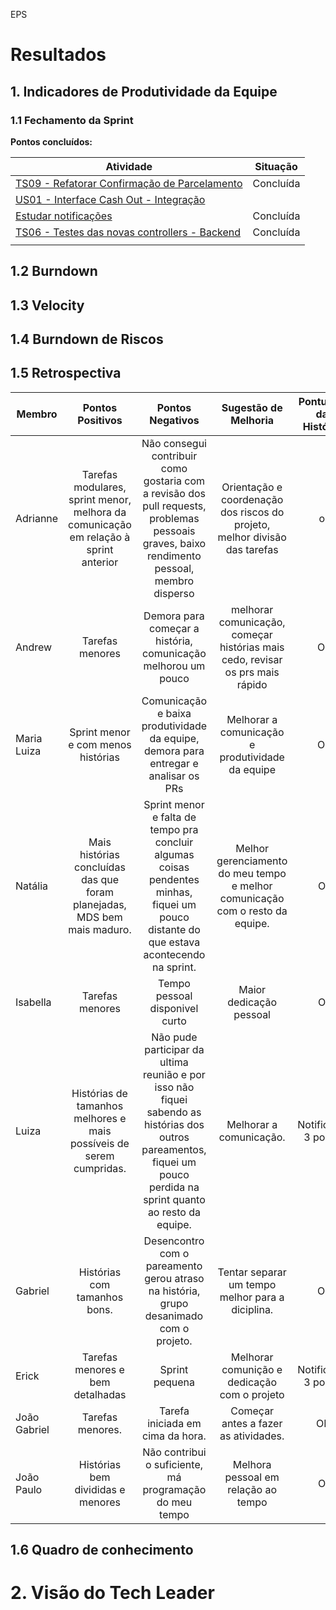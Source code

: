 EPS

# Resultados 

## 1. Indicadores de Produtividade da Equipe

### 1.1 Fechamento da Sprint 

**Pontos concluídos:**

| Atividade | Situação |
| --------  | :----:   |
|[TS09 - Refatorar Confirmação de Parcelamento](https://github.com/fga-eps-mds/2019.2-over26/issues/114) | Concluída | 
|[US01 - Interface Cash Out - Integração](https://github.com/fga-eps-mds/2019.2-over26/issues/112) | |
| [Estudar notificações](https://github.com/fga-eps-mds/2019.2-Over26/issues/123)|Concluída |
| [TS06 - Testes das novas controllers - Backend](https://github.com/fga-eps-mds/2019.2-Over26/issues/99)| Concluída|
| | |


## 1.2 Burndown

## 1.3 Velocity  


## 1.4 Burndown de Riscos 
<!-- ![](../../images/metrics_agile/velocity_sprint7.png) -->

## 1.5 Retrospectiva 
| Membro | Pontos Positivos | Pontos Negativos | Sugestão de Melhoria | Pontuação das Histórias |
| --------  | :----:   | :----:   | :----:   | :----:   |
| Adrianne | Tarefas modulares, sprint menor, melhora da comunicação em relação à sprint anterior | Não consegui contribuir como gostaria com a revisão dos pull requests, problemas pessoais graves, baixo rendimento pessoal, membro disperso | Orientação e coordenação dos riscos do projeto, melhor divisão das tarefas | ok | |
| Andrew | Tarefas menores | Demora para começar a história, comunicação melhorou um pouco | melhorar comunicação, começar histórias mais cedo, revisar os prs mais rápido | OK |
| Maria Luiza | Sprint menor e com menos histórias | Comunicação e baixa produtividade da equipe, demora para entregar e analisar os PRs | Melhorar a comunicação e produtividade da equipe | OK |
| Natália | Mais histórias concluídas das que foram planejadas, MDS bem mais maduro. | Sprint menor e falta de tempo pra concluir algumas coisas pendentes minhas, fiquei um pouco distante do que estava acontecendo na sprint. | Melhor gerenciamento do meu tempo e melhor comunicação com o resto da equipe. | Ok |
| Isabella | Tarefas menores| Tempo pessoal disponivel curto | Maior dedicação pessoal | Ok |
| Luiza |Histórias de tamanhos melhores e mais possíveis de serem cumpridas. | Não pude participar da ultima reunião e por isso não fiquei sabendo as histórias dos outros pareamentos, fiquei um pouco perdida na sprint quanto ao resto da equipe. | Melhorar a comunicação. | Notificação 3 pontos |
| Gabriel | Histórias com tamanhos bons. | Desencontro com o pareamento gerou atraso na história, grupo desanimado com o projeto. | Tentar separar um tempo melhor para a diciplina. | OK | |
| Erick | Tarefas menores e bem detalhadas | Sprint pequena | Melhorar comunição e dedicação com o projeto | Notificação 3 pontos |
| João Gabriel |Tarefas menores.| Tarefa iniciada em cima da hora. | Começar antes a fazer as atividades. | OK.|
| João Paulo | Histórias bem divididas e menores |  Não contribui o suficiente, má programação do meu tempo | Melhora pessoal em relação ao tempo | Ok |



## 1.6 Quadro de conhecimento



# 2. Visão do Tech Leader

